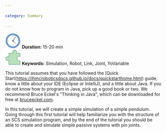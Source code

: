 ```yaml
---

category: Summary

---
```

 ![Duration](/img/clock-50.png) **Duration:** 15-20 min  
 ![Keywords](/img/concept-50.png) **Keywords:** Simulation, Robot, Link, Joint, YoVariable 

This tutorial assumes that you have followed the [Quick Start(https://ihmcroboticsdocs.github.io/docs/quickstarthome.html) guide, know a little about your IDE (Eclipse or IntelliJ), and a little about Java. If you do not know how to program in Java, pick up a good book or two. We recommend Bruce Eckel's "Thinking in Java", which can be downloaded for free at [bruceeckel.com](http://www.mindview.net/Books/TIJ/).
 
In this tutorial, we will create a simple simulation of a simple pendulum. Going through this first tutorial will help familiarize you with the structure of an SCS simulation program, and by the end of the tutorial you should be able to create and simulate simple passive systems with pin joints.

 

